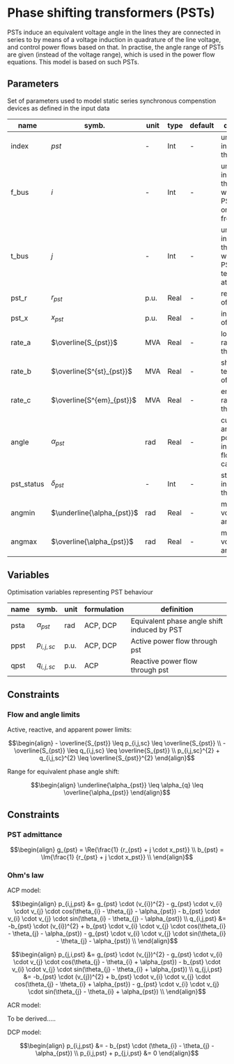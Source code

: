 # Phase shifting transformers (PSTs)

PSTs induce an equivalent voltage angle in the lines they are connected in series to by means of a voltage induction in quadrature of the line voltage, and control power flows based on that. In practise, the angle range of PSTs are given (instead of the voltage range), which is used in the power flow equations. This model is based on such PSTs.

## Parameters

Set of parameters used to model static series synchronous compenstion devices as defined in the input data

| name          | symb.                     | unit  | type      | default  | definition                                                           |
|---------------|---------------------------|-------|-----------|----------|----------------------------------------------------------------------|
| index         | $pst$                      | -     | Int       | -        | unique index of the PST                                  |
| f_bus         | $i$                       | -     | Int       | -        | unique index of the bus to which the PST is originating from |
| t_bus         | $j$                       | -     | Int       | -        | unique index of the bus to which the PST is terminating at |
| pst_r        | $r_{pst}$                | p.u.  | Real      | -        | resistance of the PST |
| pst_x        | $x_{pst}$                | p.u.  | Real      | -        | inductance of the PST |
| rate_a        | $\overline{S_{pst}}$     | MVA   | Real      | -        | long term rating of the PST |
| rate_b        | $\overline{S^{st}_{pst}}$| MVA   | Real      | -        | short term term rating of the PSt |
| rate_c        | $\overline{S^{em}_{pst}}$| MVA   | Real      | -        | emergency rating of the PST |
| angle         | $\alpha_{pst}$            | rad     | Real       | -        | current angle set point (used in power flow calculation) |
| pst_status    | $\delta_{pst}$            | -     | Int       | -        | status indicator of the PST |
| angmin      | $\underline{\alpha_{pst}}$ |rad  | Real      | -        | minimum voltage angle shift |
| angmax      | $\overline{\alpha_{pst}}$  | rad  | Real      | -        | maximum voltage angle shift |

## Variables

Optimisation variables representing PST behaviour

| name          | symb.                 | unit  | formulation     | definition                                                                 |
|---------------|-----------------------|-------|-----------------|----------------------------------------------------------------------------|  
| psta          |$\alpha_{pst}$         | rad   | ACP, DCP        | Equivalent phase angle shift induced by PST |
| ppst          |$p_{i,j,sc}$           | p.u.  | ACP, DCP        | Active power flow through pst |
| qpst          |$q_{i,j,sc}$           | p.u.  | ACP             | Reactive power flow through pst |

## Constraints

### Flow and angle limits

Active, reactive, and apparent power limits:
```math
\begin{align}
- \overline{S_{pst}} \leq p_{i,j,sc} \leq \overline{S_{pst}} \\
- \overline{S_{pst}} \leq q_{i,j,sc} \leq \overline{S_{pst}} \\
p_{i,j,sc}^{2} + q_{i,j,sc}^{2} \leq \overline{S_{pst}}^{2}
\end{align}
```

Range for equivalent phase angle shift:
```math
\begin{align}
\underline{\alpha_{pst}} \leq \alpha_{q} \leq \overline{\alpha_{pst}}
\end{align}
```

## Constraints

### PST admittance
```math
\begin{align}
g_{pst} = \Re{\frac{1} {r_{pst} + j \cdot x_pst}} \\
b_{pst} = \Im{\frac{1} {r_{pst} + j \cdot x_pst}} \\
\end{align}
```

### Ohm's law
ACP model:
```math
\begin{align}
p_{i,j,pst} &= g_{pst} \cdot (v_{i})^{2} - g_{pst} \cdot v_{i} \cdot v_{j} \cdot cos(\theta_{i} - \theta_{j} - \alpha_{pst}) - b_{pst} \cdot v_{i} \cdot v_{j} \cdot sin(\theta_{i} - \theta_{j} - \alpha_{pst}) \\
q_{i,j,pst} &= -b_{pst} \cdot (v_{i})^{2} + b_{pst} \cdot v_{i} \cdot v_{j} \cdot cos(\theta_{i} - \theta_{j} - \alpha_{pst}) - g_{pst} \cdot v_{i} \cdot v_{j} \cdot sin(\theta_{i} - \theta_{j} - \alpha_{pst}) \\
\end{align}
```
```math
\begin{align}
p_{j,i,pst} &= g_{pst} \cdot (v_{j})^{2} - g_{pst} \cdot v_{i} \cdot v_{j} \cdot cos(\theta_{j} - \theta_{i} + \alpha_{pst}) - b_{pst} \cdot v_{i} \cdot v_{j} \cdot sin(\theta_{j} - \theta_{i} + \alpha_{pst}) \\
q_{j,i,pst} &= -b_{pst} \cdot (v_{j})^{2} + b_{pst} \cdot v_{i} \cdot v_{j} \cdot cos(\theta_{j} - \theta_{i} + \alpha_{pst}) - g_{pst} \cdot v_{i} \cdot v_{j} \cdot sin(\theta_{j} - \theta_{i} + \alpha_{pst}) \\
\end{align}
```

ACR model:

To be derived.....

DCP model:
```math
\begin{align}
p_{i,j,pst} &= - b_{pst} \cdot (\theta_{i} - \theta_{j} - \alpha_{pst}) \\
p_{i,j,pst} + p_{j,i,pst} &= 0
\end{align}
```

